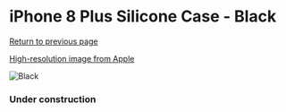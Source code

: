# iPhone 8 Plus Silicone Case - Black

[Return to previous page](/iphone_7)

[High-resolution image from Apple](https://store.storeimages.cdn-apple.com/8756/as-images.apple.com/is/MQGW2?wid=4500&hei=4500&fmt=png)

<div style="width: 384px"><img src="/everypreview/MQGW2.png" alt="Black"></div>

### Under construction

